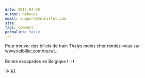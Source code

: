 ```yaml
---
date: 2011-04-08
author: Rebecca
email: support@kelbillet.com
site: 
tags: comment
permalink: false
---
```


<p>Pour trouver des billets de train Thalys moins cher rendez-vous sur www.kelbillet.com/train/t...<br />
<br />
Bonne escapades en Belgique ! :-)</p>


{# <a href="http://www.kelbillet.com/train/thalys/billets-thalys.html" title="http://www.kelbillet.com/train/thalys/billets-thalys.html" rel="nofollow"> #}